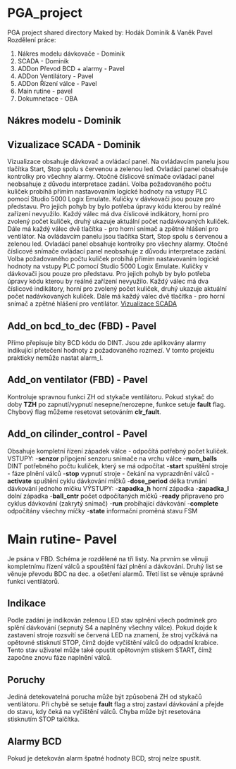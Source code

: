 # PGA_project
PGA project shared directory
Maked by: Hodák Dominik & Vaněk Pavel
Rozdělení práce:
1. Nákres modelu dávkovače - Dominik
2. SCADA - Dominik
3. ADDon Převod BCD + alarmy - Pavel
4. ADDon Ventilátory - Pavel
5. ADDon Řízení válce - Pavel 
6. Main rutine - pavel
7. Dokumnetace - OBA


## Nákres modelu - Dominik


## Vizualizace SCADA - Dominik
Vizualizace obsahuje dávkovač a ovládací panel. 
Na ovládavcím panelu jsou tlačítka Start, Stop spolu s červenou a zelenou led. Ovladácí panel obsahuje kontrolky pro všechny alarmy. Otočné číslicové snímače ovládací panel neobsahuje z důvodu interpretace zadání. Volba požadovaného počtu kuliček probíhá přímím nastavovaním logické hodnoty na vstupy PLC pomocí Studio 5000 Logix Emulate.
Kuličky v dávkovači jsou pouze pro představu. Pro jejich pohyb by bylo potřeba úpravy kódu kterou by reálné zařízení nevyužilo. Každý válec má dva číslicové indikátory, horní pro zvolený počet kuliček, druhý ukazuje aktuální počet nadávkovaných kuliček. Dále má každý válec dvě tlačítka - pro horní snímač a zpětné hlášení pro ventilátor.
Na ovládavcím panelu jsou tlačítka Start, Stop spolu s červenou a zelenou led. Ovladácí panel obsahuje kontrolky pro všechny alarmy. Otočné číslicové snímače ovládací panel neobsahuje z důvodu interpretace zadání. Volba požadovaného počtu kuliček probíhá přímím nastavovaním logické hodnoty na vstupy PLC pomocí Studio 5000 Logix Emulate.
Kuličky v dávkovači jsou pouze pro představu. Pro jejich pohyb by bylo potřeba úpravy kódu kterou by reálné zařízení nevyužilo. Každý válec má dva číslicové indikátory, horní pro zvolený počet kuliček, druhý ukazuje aktuální počet nadávkovaných kuliček. Dále má každý válec dvě tlačítka - pro horní snímač a zpětné hlášení pro ventilátor.
[Vizualizace SCADA](/SCADA.jpg "SCADA")

## Add_on bcd_to_dec (FBD) - Pavel 
Přímo přepisuje bity BCD kódu do DINT. Jsou zde aplikovány alarmy indikující přetečení hodnoty z požadovaného rozmezí. V tomto projektu prakticky nemůže nastat alarm_l.


## Add_on ventilator (FBD) - Pavel 
Kontroluje spravnou funkci ZH od stykače ventilátoru. Pokud stykač do doby **TZH** po zapnutí/vypnutí nesepne/nerozepne, funkce setuje **fault** flag. Chybový flag můžeme resetovat  setováním **clr_fault**.

## Add_on cilinder_control - Pavel 
Obsahuje kompletní řízení západek válce - odpočítá potřebný počet kuliček.
VSTUPY:
-**senzor** připojení senzoru snímače na vrchu válce
-**num_balls** DINT potřebného počtu kuliček, který se má odpočítat
-**start** spuštění stroje - fáze plnění válců
-**stop** vypnutí stroje - čekání na vyprazdnění válců
-**activate** spuštění cyklu dávkování míčků
-**dose_period** délka trvnání dávkování jednoho míčku
VÝSTUPY:
-**zapadka_h** horní západka
-**zapadka_l** dolní západka
-**ball_cntr** počet odpočítaných míčků
-**ready** připraveno pro cyklus dávkování (zakrytý snímač)
-**run** probíhající dávkování
-**complete** odpočítány všechny míčky
-**state** informační proměná stavu FSM

# Main rutine- Pavel
Je psána v FBD. Schéma je rozdělené na tři listy. Na prvním se věnuji kompletnímu řízení válců a spouštění fází plnění a dávkování. Druhý list se věnuje převodu BDC na dec. a ošetření alarmů. Třetí list se věnuje správné funkci ventilátorů.
## Indikace
Podle zadání je indikován zelenou LED stav splnění všech podmínek pro splění dávkování (sepnutý S4 a naplněny všechny válce). Pokud dojde k zastavení stroje rozsvítí se červená LED na znamení, že stroj vyčkává na opětovné stisknutí STOP, čímž dojde vyčištění válců do odpadní krabice. Tento stav uživatel může také opustit opětovným stiskem START, čímž započne znovu fáze naplnění válců.
## Poruchy
Jediná detekovatelná porucha může být způsobená ZH od stykačů ventilátoru. Při chybě se setuje **fault** flag a stroj zastaví dávkování a přejde do stavu, kdy čeká na vyčištění válců. Chyba může být resetována stisknutím STOP talčítka.
## Alarmy BCD
Pokud je detekován alarm špatné hodnoty BCD, stroj nelze spustit.


